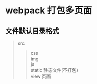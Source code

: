 # webpack 打包多页面

## 文件默认目录格式

> src
>> css<br>
>> img<br>
>> js<br>
>> static 静态文件(不打包)<br>
>> view 页面<br>

